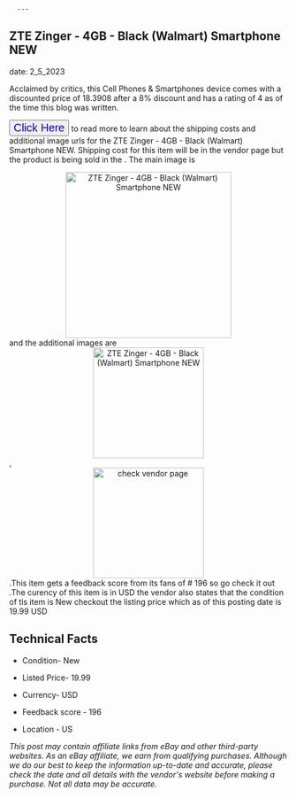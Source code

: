  
      ---
      

 ## ZTE Zinger - 4GB - Black (Walmart) Smartphone NEW 

 

      

date: 2_5_2023
     

    
      

Acclaimed by critics, this Cell Phones & Smartphones device comes with a discounted price of 18.3908 after a 8% discount and has a rating of  4 as of the time this blog was written.

 <button style="font-size:20px;color:blue" onclick="window.location.href = 'https://www.ebay.com/itm/394375987750?hash=item5bd2a40226%3Ag%3AARMAAOSwc%7EZjl2ry&mkevt=1&mkcid=1&mkrid=711-53200-19255-0&campid=%253CePNCampaignId%253E&customid=%253CreferenceId%253E&toolid=10049'">Click Here</button>  to read more to learn about the shipping costs and additional image urls for the ZTE Zinger - 4GB - Black (Walmart) Smartphone NEW. Shipping cost for this item will be in the vendor page but the product is being sold in the . The main image is <div style="text-align:center;"><img onclick="window.location.href = 'https://www.ebay.com/itm/394375987750?hash=item5bd2a40226%3Ag%3AARMAAOSwc%7EZjl2ry&mkevt=1&mkcid=1&mkrid=711-53200-19255-0&campid=%253CePNCampaignId%253E&customid=%253CreferenceId%253E&toolid=10049';" src="https://i.ebayimg.com/thumbs/images/g/ARMAAOSwc~Zjl2ry/s-l225.jpg" alt="ZTE Zinger - 4GB - Black (Walmart) Smartphone NEW" style="width:300px; height:auto;object-fit:contain;" /></div> and the additional images are <div style="text-align:center;"><img onclick="window.location.href = 'https://www.ebay.com/itm/394375987750?hash=item5bd2a40226%3Ag%3AARMAAOSwc%7EZjl2ry&mkevt=1&mkcid=1&mkrid=711-53200-19255-0&campid=%253CePNCampaignId%253E&customid=%253CreferenceId%253E&toolid=10049';" src="https://i.ebayimg.com/images/g/ARMAAOSwc~Zjl2ry/s-l1600.jpg" alt="ZTE Zinger - 4GB - Black (Walmart) Smartphone NEW" style="width:200px; height:auto;object-fit:contain;" /></div>,<div style="text-align:center;"><img onclick="window.location.href = 'https://www.ebay.com/itm/394375987750?hash=item5bd2a40226%3Ag%3AARMAAOSwc%7EZjl2ry&mkevt=1&mkcid=1&mkrid=711-53200-19255-0&campid=%253CePNCampaignId%253E&customid=%253CreferenceId%253E&toolid=10049';" src="https://origin-galleryplus.ebayimg.com/ws/web/394375987750_2_0_1/225x225.jpg,https://origin-galleryplus.ebayimg.com/ws/web/394375987750_3_0_1/225x225.jpg,https://origin-galleryplus.ebayimg.com/ws/web/394375987750_4_0_1/225x225.jpg" alt="check vendor page" style="width:200px; height:auto;object-fit:contain;"/></div>.This item gets a feedback score from its fans of # 196 so go check it out .The curency of this item is in USD the vendor also states that the condition of tis item is New checkout the listing price which as of this posting date is  19.99 USD 


      
      

 ## Technical Facts 



      

 - Condition- New 


      

 - Listed Price- 19.99 


      

 - Currency- USD 


      

 - Feedback score - 196 


      

 - Location - US 



      

*_This post may contain affiliate links from eBay and other third-party websites. As an eBay affiliate, we earn from qualifying purchases. Although we do our best to keep the information up-to-date and accurate, please check the date and all details with the vendor's website before making a purchase. Not all data may be accurate._*



      
      